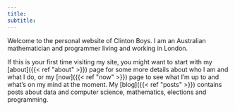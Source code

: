 ```yaml
---
title: 
subtitle: 
---
```


Welcome to the personal website of Clinton Boys. I am an Australian mathematician and programmer living and working in London.

If this is your first time visiting my site, you might want to start with my [about]({{< ref "about" >}}) page for some more details about who I am and what I do, or my [now]({{< ref "now" >}}) page to see what I’m up to and what’s on my mind at the moment. My [blog]({{< ref "posts" >}}) contains posts about data and computer science, mathematics, elections and programming. 